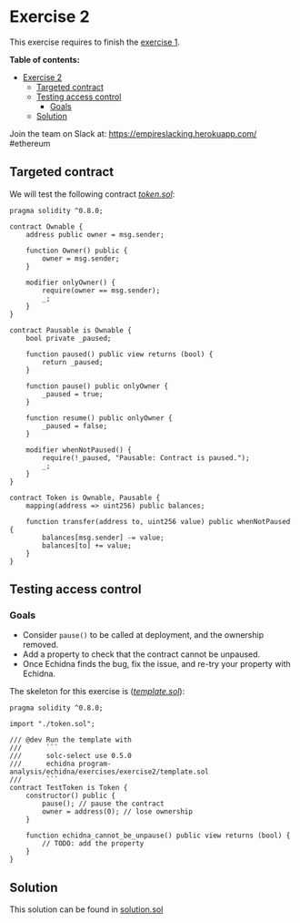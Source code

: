 # Exercise 2

This exercise requires to finish the [exercise 1](Exercise-1.md).

**Table of contents:**

- [Exercise 2](#exercise-2)
  - [Targeted contract](#targeted-contract)
  - [Testing access control](#testing-access-control)
    - [Goals](#goals)
  - [Solution](#solution)

Join the team on Slack at: https://empireslacking.herokuapp.com/ #ethereum

## Targeted contract

We will test the following contract _[token.sol](https://github.com/crytic/building-secure-contracts/tree/master/program-analysis/echidna/exercises/exercise2/token.sol)_:

```solidity
pragma solidity ^0.8.0;

contract Ownable {
    address public owner = msg.sender;

    function Owner() public {
        owner = msg.sender;
    }

    modifier onlyOwner() {
        require(owner == msg.sender);
        _;
    }
}

contract Pausable is Ownable {
    bool private _paused;

    function paused() public view returns (bool) {
        return _paused;
    }

    function pause() public onlyOwner {
        _paused = true;
    }

    function resume() public onlyOwner {
        _paused = false;
    }

    modifier whenNotPaused() {
        require(!_paused, "Pausable: Contract is paused.");
        _;
    }
}

contract Token is Ownable, Pausable {
    mapping(address => uint256) public balances;

    function transfer(address to, uint256 value) public whenNotPaused {
        balances[msg.sender] -= value;
        balances[to] += value;
    }
}
```

## Testing access control

### Goals

- Consider `pause()` to be called at deployment, and the ownership removed.
- Add a property to check that the contract cannot be unpaused.
- Once Echidna finds the bug, fix the issue, and re-try your property with Echidna.

The skeleton for this exercise is (_[template.sol](https://github.com/crytic/building-secure-contracts/tree/master/program-analysis/echidna/exercises/exercise2/template.sol)_):

````solidity
pragma solidity ^0.8.0;

import "./token.sol";

/// @dev Run the template with
///      ```
///      solc-select use 0.5.0
///      echidna program-analysis/echidna/exercises/exercise2/template.sol
///      ```
contract TestToken is Token {
    constructor() public {
        pause(); // pause the contract
        owner = address(0); // lose ownership
    }

    function echidna_cannot_be_unpause() public view returns (bool) {
        // TODO: add the property
    }
}
````

## Solution

This solution can be found in [solution.sol](https://github.com/crytic/building-secure-contracts/tree/master/program-analysis/echidna/exercises/exercise2/solution.sol)
